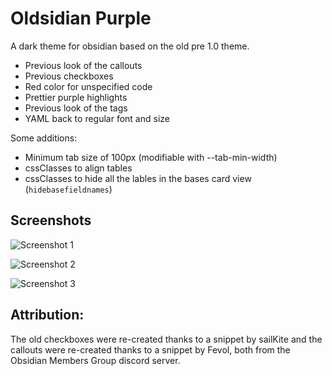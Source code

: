 # Oldsidian Purple
A dark theme for obsidian based on the old pre 1.0 theme.
- Previous look of the callouts
- Previous checkboxes
- Red color for unspecified code
- Prettier purple highlights
- Previous look of the tags
- YAML back to regular font and size

Some additions:
- Minimum tab size of 100px (modifiable with --tab-min-width)
- cssClasses to align tables
- cssClasses to hide all the lables in the bases card view (`hidebasefieldnames`)

## Screenshots
![Screenshot 1](https://github.com/ltctceplrm/oldsidian-purple/blob/main/Screenshot%201.png?raw=true" "Screenshot 1")

![Screenshot 2](https://github.com/ltctceplrm/oldsidian-purple/blob/main/Screenshot%202.png?raw=true" "Screenshot 2")

![Screenshot 3](https://github.com/ltctceplrm/oldsidian-purple/blob/main/Screenshot%203.png?raw=true" "Screenshot 3")


## Attribution:
The old checkboxes were re-created thanks to a snippet by sailKite and the callouts were re-created thanks to a snippet by Fevol, both from the Obsidian Members Group discord server.
